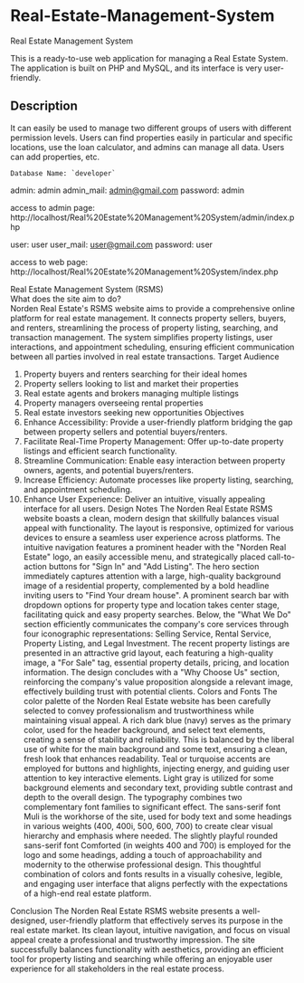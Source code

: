# Real-Estate-Management-System

Real Estate Management System

This is a ready-to-use web application for managing a Real Estate System. The application is built on PHP and MySQL, and its interface is very user-friendly.

## Description

It can easily be used to manage two different groups of users with different permission levels. Users can find properties easily in particular and specific locations, use the loan calculator, and admins can manage all data. Users can add properties, etc.


    Database Name: `developer`



admin: admin
admin_mail: admin@gmail.com
password: admin

access to admin page: http://localhost/Real%20Estate%20Management%20System/admin/index.php



user: user
user_mail: user@gmail.com
password: user

access to web page: http://localhost/Real%20Estate%20Management%20System/index.php


<?php phpinfo(); ?>


Real Estate Management System (RSMS)  
What does the site aim to do?  
Norden Real Estate's RSMS website aims to provide a comprehensive online platform for real 
estate management. It connects property sellers, buyers, and renters, streamlining the process of 
property listing, searching, and transaction management. The system simplifies property listings, 
user interactions, and appointment scheduling, ensuring efficient communication between all 
parties involved in real estate transactions. 
Target Audience  
1. Property buyers and renters searching for their ideal homes 
2. Property sellers looking to list and market their properties 
3. Real estate agents and brokers managing multiple listings 
4. Property managers overseeing rental properties 
5. Real estate investors seeking new opportunities 
Objectives 
1. Enhance Accessibility: Provide a user-friendly platform bridging the gap between property 
sellers and potential buyers/renters. 
2. Facilitate Real-Time Property Management: Offer up-to-date property listings and efficient 
search functionality. 
3. Streamline Communication: Enable easy interaction between property owners, agents, and 
potential buyers/renters. 
4. Increase Efficiency: Automate processes like property listing, searching, and appointment 
scheduling. 
5. Enhance User Experience: Deliver an intuitive, visually appealing interface for all users. 
Design Notes 
The Norden Real Estate RSMS website boasts a clean, modern design that skillfully balances 
visual appeal with functionality. The layout is responsive, optimized for various devices to 
ensure a seamless user experience across platforms. The intuitive navigation features a 
prominent header with the "Norden Real Estate" logo, an easily accessible menu, and 
strategically placed call-to-action buttons for "Sign In" and "Add Listing". The hero section 
immediately captures attention with a large, high-quality background image of a residential 
property, complemented by a bold headline inviting users to "Find Your dream house". A 
prominent search bar with dropdown options for property type and location takes center stage, 
facilitating quick and easy property searches. Below, the "What We Do" section efficiently 
communicates the company's core services through four iconographic representations: Selling 
Service, Rental Service, Property Listing, and Legal Investment. The recent property listings are 
presented in an attractive grid layout, each featuring a high-quality image, a "For Sale" tag, 
essential property details, pricing, and location information. The design concludes with a "Why 
Choose Us" section, reinforcing the company's value proposition alongside a relevant image, 
effectively building trust with potential clients. 
Colors and Fonts 
The color palette of the Norden Real Estate website has been carefully selected to convey 
professionalism and trustworthiness while maintaining visual appeal. A rich dark blue (navy) 
serves as the primary color, used for the header background, and select text elements, creating a 
sense of stability and reliability. This is balanced by the liberal use of white for the main 
background and some text, ensuring a clean, fresh look that enhances readability. Teal or 
turquoise accents are employed for buttons and highlights, injecting energy, and guiding user 
attention to key interactive elements. Light gray is utilized for some background elements and 
secondary text, providing subtle contrast and depth to the overall design. The typography 
combines two complementary font families to significant effect. The sans-serif font Muli is the 
workhorse of the site, used for body text and some headings in various weights (400, 400i, 500, 
600, 700) to create clear visual hierarchy and emphasis where needed. The slightly playful 
rounded sans-serif font Comforted (in weights 400 and 700) is employed for the logo and some 
headings, adding a touch of approachability and modernity to the otherwise professional design. 
This thoughtful combination of colors and fonts results in a visually cohesive, legible, and 
engaging user interface that aligns perfectly with the expectations of a high-end real estate 
platform.


Conclusion 
The Norden Real Estate RSMS website presents a well-designed, user-friendly platform that 
effectively serves its purpose in the real estate market. Its clean layout, intuitive navigation, and 
focus on visual appeal create a professional and trustworthy impression. The site successfully 
balances functionality with aesthetics, providing an efficient tool for property listing and 
searching while offering an enjoyable user experience for all stakeholders in the real estate 
process. 
